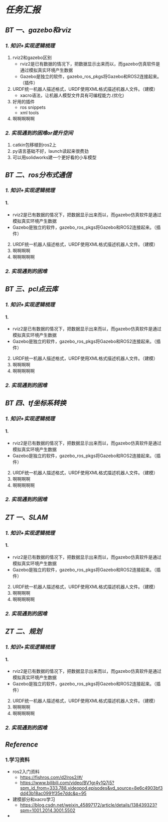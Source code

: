 # ***任务汇报***
## ***BT 一、gazebo和rviz***
### ***1. 知识+实现逻辑梳理***
1. rviz2和gazebo区别
    +  rviz2是已有数据的情况下，把数据显示出来而以，而gazebo仿真软件是通过模拟真实环境产生数据
    +  Gazebo是独立的软件，gazebo_ros_pkgs将Gazebo和ROS2连接起来。（插件）
2. URDF统一机器人描述格式，URDF使用XML格式描述机器人文件。（建模）
    + xacro语法，让机器人模型文件具有可编程能力.(优化)
3. 好用的插件
    + ros snippets
    + xml tools
4. 啊啊啊啊啊

### ***2. 实现遇到的困难or提升空间***
1. catkin包移植到ros2上
2. py语言基础不好，launch读起来很费劲
3. 可以用solidworks建一个更好看的小车模型



## ***BT 二、ros分布式通信***
### ***1. 知识+实现逻辑梳理***
#### 1. 
   + rviz2是已有数据的情况下，把数据显示出来而以，而gazebo仿真软件是通过模拟真实环境产生数据
   + Gazebo是独立的软件，gazebo_ros_pkgs将Gazebo和ROS2连接起来。（插件）
2. URDF统一机器人描述格式，URDF使用XML格式描述机器人文件。（建模）
3. 啊啊啊啊
4. 啊啊啊啊啊

### ***2. 实现遇到的困难***


## ***BT 三、pcl点云库***
### ***1. 知识+实现逻辑梳理***
#### 1. 
   + rviz2是已有数据的情况下，把数据显示出来而以，而gazebo仿真软件是通过模拟真实环境产生数据
   + Gazebo是独立的软件，gazebo_ros_pkgs将Gazebo和ROS2连接起来。（插件）
2. URDF统一机器人描述格式，URDF使用XML格式描述机器人文件。（建模）
3. 啊啊啊啊
4. 啊啊啊啊啊

### ***2. 实现遇到的困难***



## ***BT 四、tf坐标系转换***
### ***1. 知识+实现逻辑梳理***
#### 1. 
   + rviz2是已有数据的情况下，把数据显示出来而以，而gazebo仿真软件是通过模拟真实环境产生数据
   + Gazebo是独立的软件，gazebo_ros_pkgs将Gazebo和ROS2连接起来。（插件）
2. URDF统一机器人描述格式，URDF使用XML格式描述机器人文件。（建模）
3. 啊啊啊啊
4. 啊啊啊啊啊

### ***2. 实现遇到的困难***


## ***ZT 一、SLAM***
### ***1. 知识+实现逻辑梳理***
#### 1. 
   + rviz2是已有数据的情况下，把数据显示出来而以，而gazebo仿真软件是通过模拟真实环境产生数据
   + Gazebo是独立的软件，gazebo_ros_pkgs将Gazebo和ROS2连接起来。（插件）
2. URDF统一机器人描述格式，URDF使用XML格式描述机器人文件。（建模）
3. 啊啊啊啊
4. 啊啊啊啊啊

### ***2. 实现遇到的困难***


## ***ZT 二、规划***
### ***1. 知识+实现逻辑梳理***
#### 1. 
   + rviz2是已有数据的情况下，把数据显示出来而以，而gazebo仿真软件是通过模拟真实环境产生数据
   + Gazebo是独立的软件，gazebo_ros_pkgs将Gazebo和ROS2连接起来。（插件）
2. URDF统一机器人描述格式，URDF使用XML格式描述机器人文件。（建模）
3. 啊啊啊啊
4. 啊啊啊啊啊

### ***2. 实现遇到的困难***




## ***Reference***
### 1.学习资料
 + ros2入门资料
   + https://fishros.com/d2lros2/#/
   + https://www.bilibili.com/video/BV1gr4y1Q7j5?spm_id_from=333.788.videopod.episodes&vd_source=8e6c4903bf3dd43b18ac0991f35e7ddc&p=95
 + 建模部分和xacro学习
   + https://blog.csdn.net/weixin_45897172/article/details/138439323?spm=1001.2014.3001.5502
 + 